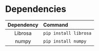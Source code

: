 # Dependencies

| Dependency  | Command | 
| :-----------: | :------- |
| Librosa | `pip install librosa`  |
| numpy  | `pip install numpy`  | 
